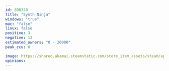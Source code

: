 ```yaml
---
id: 898320
title: "Synth Ninja"
windows: "true"
mac: "false"
linux: false
positive: 3
negative: 13
estimated_owners: "0 - 20000"
peak_ccu: 0

image: https://shared.akamai.steamstatic.com/store_item_assets/steam/apps/898320/header.jpg?t=1633966373
opinions:
---
```

